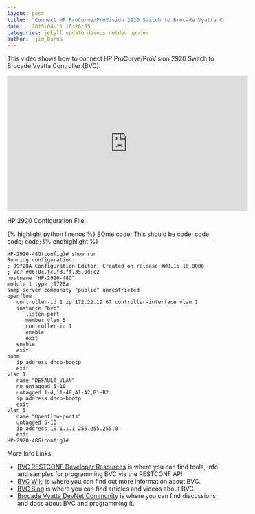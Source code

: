 ```yaml
---
layout: post
title:  "Connect HP ProCurve/ProVision 2920 Switch to Brocade Vyatta Controller(BVC)"
date:   2015-04-11 16:26:55
categories: jekyll update devops netdev appdev
author:  jim_burns
---
```


This video shows how to connect HP ProCurve/ProVision 2920 Switch to Brocade Vyatta Controller (BVC).

<iframe width="560" height="315" src="https://www.youtube.com/embed/_qw--tFSj9E" frameborder="0" allowfullscreen></iframe>

HP 2920 Configuration File:

{% highlight python linenos %}
SOme code;
  This should be code;
  code;
  code;
  code;
{% endhighlight %}

```
HP-2920-48G(config)# show run
Running configuration:
; J9728A Configuration Editor; Created on release #WB.15.16.0006
; Ver #06:0c.fc.f3.ff.35.0d:c2
hostname "HP-2920-48G"
module 1 type j9728a
snmp-server community "public" unrestricted
openflow
   controller-id 1 ip 172.22.19.67 controller-interface vlan 1
   instance "bvc"
      listen-port
      member vlan 5
      controller-id 1
      enable
      exit
   enable
   exit
oobm
   ip address dhcp-bootp
   exit
vlan 1
   name "DEFAULT_VLAN"
   no untagged 5-10
   untagged 1-4,11-48,A1-A2,B1-B2
   ip address dhcp-bootp
   exit
vlan 5
   name "Openflow-ports"
   untagged 5-10
   ip address 10.1.1.1 255.255.255.0
   exit
HP-2920-48G(config)#
```


More Info Links:

 * <a href="https://github.com/BRCDcomm/BVC/wiki/RESTCONF-Developer-Resources" target="_blank">BVC RESTCONF Developer Resources</a> is where you can find tools, info and samples for programming BVC via the RESTCONF API
 * <a href="https://github.com/BRCDcomm/BVC/wiki" target="_blank">BVC Wiki</a> is where you can find out more information about BVC.
 * <a href="https://brcdcomm.github.io/BVC/" target="_blank">BVC Blog</a> is where you can find articles and videos about BVC.
 * <a href="http://community.brocade.com/t5/DevNet/ct-p/APISupport" target="_blank">Brocade Vyatta DevNet Community</a> is where you can find discussions and docs about BVC and programming it.

[InstallBVC]: http://brcdcomm.github.io/BVC/jekyll/update/devops/netdev/appdev/2015/01/19/install-brocade-vyatta-controller.html
[ProgramOpenFlow]: http://brcdcomm.github.io/BVC/jekyll/update/devops/netdev/appdev/2015/02/10/restconf-app-1.html
